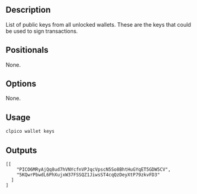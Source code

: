 ## Description

List of public keys from all unlocked wallets. These are the keys that could be used to sign transactions.

## Positionals
None.
## Options
None.
## Usage


```sh
clpico wallet keys
```

## Outputs


```console
[[
    "PICO6MRyAjQq8ud7hVNYcfnVPJqcVpscN5So8BhtHuGYqET5GDW5CV",
    "5KQwrPbwdL6PhXujxW37FSSQZ1JiwsST4cqQzDeyXtP79zkvFD3"
  ]
]
```
